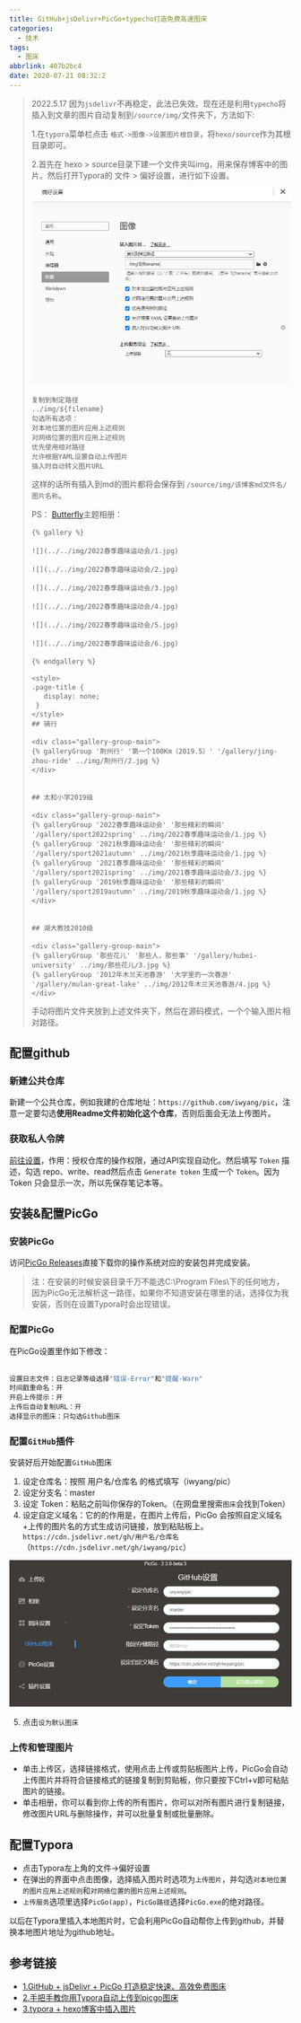 ```yaml
---
title: GitHub+jsDelivr+PicGo+typecho打造免费高速图床
categories:
  - 技术
tags:
  - 图床
abbrlink: 407b2bc4
date: 2020-07-21 08:32:2
---
```


>2022.5.17 因为`jsdelivr`不再稳定，此法已失效。现在还是利用`typecho`将插入到文章的图片自动复制到`/source/img/`文件夹下，方法如下:
>
>1.在`typora`菜单栏点击 `格式->图像->设置图片根目录`，将`hexo/source`作为其根目录即可。
>
>2.首先在 hexo > source目录下建一个文件夹叫img，用来保存博客中的图片。然后打开Typora的 文件 > 偏好设置，进行如下设置。
>
>![](../img/GitHub+jsDelivr+PicGo+typecho%E6%89%93%E9%80%A0%E5%85%8D%E8%B4%B9%E9%AB%98%E9%80%9F%E5%9B%BE%E5%BA%8A/QQ%E6%88%AA%E5%9B%BE20220517225839.jpg)
>
>```
>复制到制定路径
>../img/${filename}
>勾选所有选项：
>对本地位置的图片应用上述规则
>对网络位置的图片应用上述规则
>优先使用相对路径
>允许根据YAML设置自动上传图片
>插入时自动转义图片URL
>```
>
>这样的话所有插入到md的图片都将会保存到 `/source/img/该博客md文件名/图片名称`。
>
>PS： [Butterfly](https://github.com/jerryc127/hexo-theme-butterfly)主题相册：
>
>```
>{% gallery %}
>
>![](../../img/2022春季趣味运动会/1.jpg)
>
>![](../../img/2022春季趣味运动会/2.jpg)
>
>![](../../img/2022春季趣味运动会/3.jpg)
>
>![](../../img/2022春季趣味运动会/4.jpg)
>
>![](../../img/2022春季趣味运动会/5.jpg)
>
>![](../../img/2022春季趣味运动会/6.jpg)
>
>{% endgallery %}
>```
>
>```
><style>
>.page-title {
>    display: none;
>  }
></style>
>## 骑行
>
><div class="gallery-group-main">
>{% galleryGroup '荆州行' '第一个100Km（2019.5）' '/gallery/jing-zhou-ride' ../img/荆州行/2.jpg %}
></div>
>
>
>## 太和小学2019级
>
><div class="gallery-group-main">
>{% galleryGroup '2022春季趣味运动会' '那些精彩的瞬间' '/gallery/sport2022spring' ../img/2022春季趣味运动会/1.jpg %}
>{% galleryGroup '2021秋季趣味运动会' '那些精彩的瞬间' '/gallery/sport2021autumn' ../img/2021秋季趣味运动会/1.jpg %}
>{% galleryGroup '2021春季趣味运动会' '那些精彩的瞬间' '/gallery/sport2021spring' ../img/2021春季趣味运动会/3.jpg %}
>{% galleryGroup '2019秋季趣味运动会' '那些精彩的瞬间' '/gallery/sport2019autumn' ../img/2019秋季趣味运动会/1.jpg %}
></div>
>
>
>## 湖大教技2010级
>
><div class="gallery-group-main">
>{% galleryGroup '那些花儿' '那些人，那些事' '/gallery/hubei-university' ../img/那些花儿/3.jpg %}
>{% galleryGroup '2012年木兰天池春游' '大学里的一次春游' '/gallery/mulan-great-lake' ../img/2012年木兰天池春游/4.jpg %}
></div>
>```
>
>手动将图片文件夹放到上述文件夹下，然后在源码模式，一个个输入图片相对路径。

## 配置github

### 新建公共仓库  

新建一个公共仓库，例如我建的仓库地址：`https://github.com/iwyang/pic`，注意一定要勾选**使用Readme文件初始化这个仓库**，否则后面会无法上传图片。

### 获取私人令牌

[前往设置](https://github.com/settings/tokens)，作用：授权仓库的操作权限，通过API实现自动化。然后填写 `Token` 描述，勾选 repo、write、read然后点击 `Generate token` 生成一个 `Token`。因为 Token 只会显示一次，所以先保存笔记本等。

## 安装&配置PicGo

### 安装PicGo

访问[PicGo Releases](https://github.com/Molunerfinn/PicGo/releases)直接下载你的操作系统对应的安装包并完成安装。

> 注：在安装的时候安装目录千万不能选C:\Program Files\下的任何地方，因为PicGo无法解析这一路径，如果你不知道安装在哪里的话，选择仅为我安装，否则在设置Typora时会出现错误。

### 配置PicGo

在PicGo设置里作如下修改：

```bash

设置日志文件：日志记录等级选择"错误-Error"和"提醒-Warn"
时间戳重命名：开
开启上传提示：开
上传后自动复制URL：开
选择显示的图床：只勾选Github图床
```

### 配置`GitHub`插件

安装好后开始配置`GitHub`图床

1. 设定仓库名：按照 用户名/仓库名 的格式填写（iwyang/pic）
2. 设定分支名：master
3. 设定 Token：粘贴之前叫你保存的Token。（在网盘里搜索`图床`会找到Token）
4. 设定自定义域名：它的的作用是，在图片上传后，PicGo 会按照自定义域名+上传的图片名的方式生成访问链接，放到粘贴板上。 `https://cdn.jsdelivr.net/gh/用户名/仓库名`（`https://cdn.jsdelivr.net/gh/iwyang/pic`）

![](../img/GitHub+jsDelivr+PicGo+typecho%E6%89%93%E9%80%A0%E5%85%8D%E8%B4%B9%E9%AB%98%E9%80%9F%E5%9B%BE%E5%BA%8A/8.jpg)

5. 点击`设为默认图床`

### 上传和管理图片

- 单击上传区，选择链接格式，使用点击上传或剪贴板图片上传，PicGo会自动上传图片并将符合链接格式的链接复制到剪贴板，你只要按下Ctrl+v即可粘贴图片的链接。
- 单击相册，你可以看到你上传的所有图片，你可以对所有图片进行复制链接，修改图片URL与删除操作，并可以批量复制或批量删除。

## 配置Typora

- 点击Typora左上角的文件->偏好设置
- 在弹出的界面中点击图像，选择插入图片时选项为`上传图片`，并勾选`对本地位置的图片应用上述规则`和`对网络位置的图片应用上述规则`。
- `上传服务`选项里选择`PicGo(app)`，`PicGo路径`选择`PicGo.exe`的绝对路径。

以后在Typora里插入本地图片时，它会利用PicGo自动帮你上传到github，并替换本地图片地址为github地址。

## 参考链接

+ [1.GitHub + jsDelivr + PicGo 打造稳定快速、高效免费图床](https://my.oschina.net/u/3990666/blog/4371252)
+ [2.手把手教你用Typora自动上传到picgo图床](https://blog.csdn.net/disILLL/article/details/104944710)
+ [3.typora + hexo博客中插入图片](https://yinyoupoet.github.io/2019/09/03/hexo%E5%8D%9A%E5%AE%A2%E4%B8%AD%E6%8F%92%E5%85%A5%E5%9B%BE%E7%89%87/)

